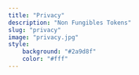 ```yaml
---
title: "Privacy"
description: "Non Fungibles Tokens"
slug: "privacy"
image: "privacy.jpg"
style:
    background: "#2a9d8f"
    color: "#fff"
---
```

